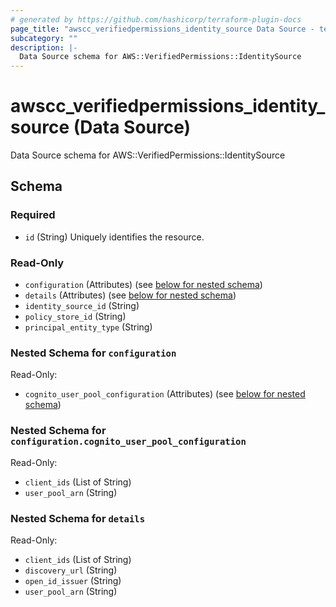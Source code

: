 ```yaml
---
# generated by https://github.com/hashicorp/terraform-plugin-docs
page_title: "awscc_verifiedpermissions_identity_source Data Source - terraform-provider-awscc"
subcategory: ""
description: |-
  Data Source schema for AWS::VerifiedPermissions::IdentitySource
---
```


# awscc_verifiedpermissions_identity_source (Data Source)

Data Source schema for AWS::VerifiedPermissions::IdentitySource



<!-- schema generated by tfplugindocs -->
## Schema

### Required

- `id` (String) Uniquely identifies the resource.

### Read-Only

- `configuration` (Attributes) (see [below for nested schema](#nestedatt--configuration))
- `details` (Attributes) (see [below for nested schema](#nestedatt--details))
- `identity_source_id` (String)
- `policy_store_id` (String)
- `principal_entity_type` (String)

<a id="nestedatt--configuration"></a>
### Nested Schema for `configuration`

Read-Only:

- `cognito_user_pool_configuration` (Attributes) (see [below for nested schema](#nestedatt--configuration--cognito_user_pool_configuration))

<a id="nestedatt--configuration--cognito_user_pool_configuration"></a>
### Nested Schema for `configuration.cognito_user_pool_configuration`

Read-Only:

- `client_ids` (List of String)
- `user_pool_arn` (String)



<a id="nestedatt--details"></a>
### Nested Schema for `details`

Read-Only:

- `client_ids` (List of String)
- `discovery_url` (String)
- `open_id_issuer` (String)
- `user_pool_arn` (String)
